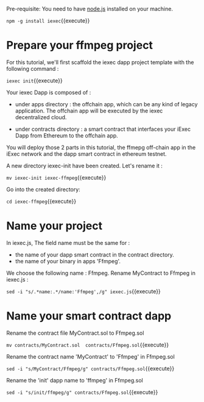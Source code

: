 


Pre-requisite: You need to have [node.js](https://nodejs.org/en/) installed on your machine.

`npm -g install iexec`{{execute}}


# Prepare your ffmpeg project


 For this tutorial, we'll first scaffold the iexec dapp project template
 with the following command :

`iexec init`{{execute}}


Your iexec Dapp is composed of :

* under apps directory :
the offchain app, which can be any kind of legacy application. The offchain app will be executed by the iexec decentralized cloud.

* under contracts directory :
a smart contract that interfaces your iExec Dapp from Ethereum to the offchain app.


You will deploy those 2 parts in this tutorial, the ffmepg off-chain app in the iExec network and the dapp smart contract in ethereum testnet.


A new directory iexec-init have been created. Let's rename it :

`mv iexec-init iexec-ffmpeg`{{execute}}

Go into the created directory:

`cd iexec-ffmpeg`{{execute}}


# Name your project


In iexec.js, The field name must be the same for  :
  - the name of your dapp smart contract in the contract directory.
  - the name of your binary in apps 'Ffmpeg'.
  
We choose the following name : Ffmpeg.
Rename MyContract to Ffmpeg in iexec.js :
  
`sed -i "s/.*name:.*/name:'Ffmpeg',/g" iexec.js`{{execute}}
  

# Name your smart contract dapp

Rename the contract file MyContract.sol to Ffmpeg.sol
  
`mv contracts/MyContract.sol  contracts/Ffmpeg.sol`{{execute}}
  
  
Rename the contract name 'MyContract' to 'Ffmpeg' in Ffmpeg.sol
  
`sed -i "s/MyContract/Ffmpeg/g" contracts/Ffmpeg.sol`{{execute}}
  
Rename the 'init' dapp name to 'ffmpeg' in Ffmpeg.sol
  
`sed -i "s/init/ffmpeg/g" contracts/Ffmpeg.sol`{{execute}}

 